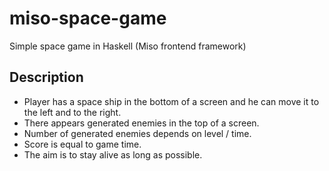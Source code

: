 # miso-space-game
Simple space game in Haskell (Miso frontend framework)

## Description

- Player has a space ship in the bottom of a screen and he can move it to the left and to the right.
- There appears generated enemies in the top of a screen.
- Number of generated enemies depends on level / time.
- Score is equal to game time.
- The aim is to stay alive as long as possible.
